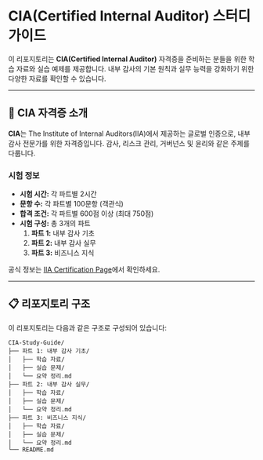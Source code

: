 # CIA(Certified Internal Auditor) 스터디 가이드

이 리포지토리는 **CIA(Certified Internal Auditor)** 자격증을 준비하는 분들을 위한 학습 자료와 실습 예제를 제공합니다. 내부 감사의 기본 원칙과 실무 능력을 강화하기 위한 다양한 자료를 확인할 수 있습니다.

---

## 📘 CIA 자격증 소개

**CIA**는 The Institute of Internal Auditors(IIA)에서 제공하는 글로벌 인증으로, 내부 감사 전문가를 위한 자격증입니다. 감사, 리스크 관리, 거버넌스 및 윤리와 같은 주제를 다룹니다.

### 시험 정보
- **시험 시간:** 각 파트별 2시간
- **문항 수:** 각 파트별 100문항 (객관식)
- **합격 조건:** 각 파트별 600점 이상 (최대 750점)
- **시험 구성:** 총 3개의 파트
  1. **파트 1:** 내부 감사 기초
  2. **파트 2:** 내부 감사 실무
  3. **파트 3:** 비즈니스 지식

공식 정보는 [IIA Certification Page](https://www.theiia.org/en/certifications/cia/)에서 확인하세요.

---

## 📋 리포지토리 구조

이 리포지토리는 다음과 같은 구조로 구성되어 있습니다:

```plaintext
CIA-Study-Guide/
├── 파트 1: 내부 감사 기초/
│   ├── 학습 자료/
│   ├── 실습 문제/
│   └── 요약 정리.md
├── 파트 2: 내부 감사 실무/
│   ├── 학습 자료/
│   ├── 실습 문제/
│   └── 요약 정리.md
├── 파트 3: 비즈니스 지식/
│   ├── 학습 자료/
│   ├── 실습 문제/
│   └── 요약 정리.md
└── README.md
